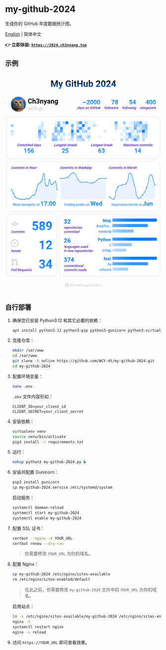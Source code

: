 # my-github-2024

生成你的 GitHub 年度数据统计图。

[English](README.md) | 简体中文

**👉 立即体验: [`https://2024.ch3nyang.top`](https://2024.ch3nyang.top)**

## 示例

![example](example.png)

## 自行部署

1. 确保您已安装 Python3.12 和其它必要的依赖：

    ```bash
    apt install python3.12 python3-pip python3-gunicorn python3-virtualenv nginx certbot python3-certbot-nginx -y
    ```

2. 克隆仓库：

    ```bash
    mkdir /var/www
    cd /var/www
    git clone -b online https://github.com/WCY-dt/my-github-2024.git
    cd my-github-2024
    ```

3. 配置环境变量：

    ```bash
    nano .env
    ```

    `.env` 文件内容形如：

    ```env
    CLIENT_ID=your_client_id
    CLIENT_SECRET=your_client_secret
    ```

4. 安装依赖：

    ```bash
    virtualenv venv
    source venv/bin/activate
    pip3 install -r requirements.txt
    ```

5. 运行：

    ```bash
    nohup python3 my-github-2024.py &
    ```

6. 安装并配置 Gunicorn：

    ```bash
    pip3 install gunicorn
    cp my-github-2024.service /etc/systemd/system
    ```

    启动服务：

    ```bash
    systemctl daemon-reload
    systemctl start my-github-2024
    systemctl enable my-github-2024
    ```

7. 配置 SSL 证书：

    ```bash
    certbot --nginx -d YOUR_URL
    certbot renew --dry-run
    ```

    > 你需要修改 `YOUR_URL` 为你的域名。

8. 配置 Nginx：

    ```bash
    cp my-github-2024 /etc/nginx/sites-available
    rm /etc/nginx/sites-enabled/default
    ```

    > 在此之前，你需要修改 `my-github-2024` 文件中的 `YOUR_URL` 为你的域名。

    启用站点：

    ```bash
    ln -s /etc/nginx/sites-available/my-github-2024 /etc/nginx/sites-enabled
    nginx -t
    systemctl restart nginx
    nginx -s reload
    ```

9. 访问 `https://YOUR_URL` 即可查看效果。
